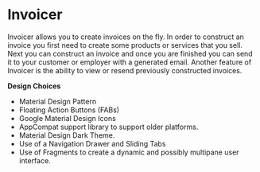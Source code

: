 # Invoicer

Invoicer allows you to create invoices on the fly. In order to construct an invoice you first need to create some products or services that you sell. Next you can construct an invoice and once you are finished you can send it to your customer or employer with a generated email. Another feature of Invoicer is the ability to view or resend previously constructed invoices. 

<strong>Design Choices</strong>

* Material Design Pattern
* Floating Action Buttons (FABs)
* Google Material Design Icons 
* AppCompat support library to support older platforms.
* Material Design Dark Theme. 
* Use of a Navigation Drawer and Sliding Tabs 
* Use of Fragments to create a dynamic and possibly multipane user interface. 

